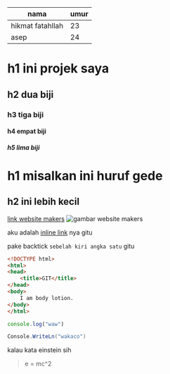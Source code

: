 |nama|umur|
|-|:-|
|hikmat fatahllah|23  |
|asep  |24  |



# h1 ini projek saya
## h2 dua biji
### h3 tiga biji
#### h4 empat biji
##### h5 lima biji

h1 misalkan ini huruf gede
===

h2 ini lebih kecil
---

[link website makers](https://makersinstitute.id)
![gambar website makers](https://makersinstitute.id/img/logo-makersinstitute.png)

aku adalah [inline link][link] nya gitu

[link]: http://fatahillah.xyz

pake backtick `sebelah kiri angka satu` gitu


```html
<!DOCTYPE html>
<html>
<head>
    <title>GIT</title>
</head>
<body>
    I am body lotion.
</body>
</html>
```

```js
console.log("waw")
```

```csharp
Console.WriteLn("wakaco")
```

kalau kata einstein sih
> e = mc^2
